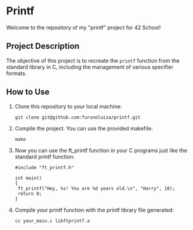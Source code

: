 # Printf

Welcome to the repository of my "printf" project for 42 School!

## Project Description

The objective of this project is to recreate the `printf` function from the standard library in C, including the management of various specifier formats.

## How to Use

1. Clone this repository to your local machine:

   ```shell
   git clone git@github.com:furunoluiza/printf.git

2. Compile the project. You can use the provided makefile:
   
   ```
   make

4. Now you can use the ft_printf function in your C programs just like the standard printf function:
   
   ```
   #include "ft_printf.h"

   int main()
   {
    ft_printf("Hey, %s! You are %d years old.\n", "Harry", 18);
    return 0;
   }

5. Compile your printf function with the printf library file generated:
   
    ```
    cc your_main.c libftprintf.a 
